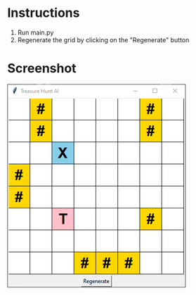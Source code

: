 # Instructions
1. Run main.py
2. Regenerate the grid by clicking on the "Regenerate" button
# Screenshot
![screenshot](gui_screenshot.png)